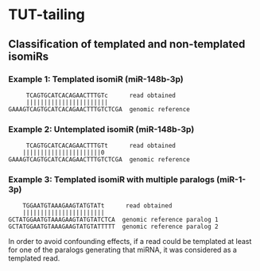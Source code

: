 # TUT-tailing

## Classification of templated and non-templated isomiRs
### Example 1: Templated isomiR (miR-148b-3p)
```
     TCAGTGCATCACAGAACTTTGTc      read obtained
     |||||||||||||||||||||||
GAAAGTCAGTGCATCACAGAACTTTGTCTCGA  genomic reference
 ```

### Example 2: Untemplated  isomiR (miR-148b-3p)
 ```
      TCAGTGCATCACAGAACTTTGTt      read obtained
     ||||||||||||||||||||||0
GAAAGTCAGTGCATCACAGAACTTTGTCTCGA  genomic reference 
 ```

### Example 3: Templated  isomiR with multiple paralogs (miR-1-3p) 
```
    TGGAATGTAAAGAAGTATGTATt      read obtained
    |||||||||||||||||||||||
GCTATGGAATGTAAAGAAGTATGTATCTCA  genomic reference paralog 1
GCTATGGAATGTAAAGAAGTATGTATTTTT  genomic reference paralog 2
```
In order to avoid confounding effects, if a read could be templated at least for one of the paralogs generating that miRNA, it was considered as a templated read.
